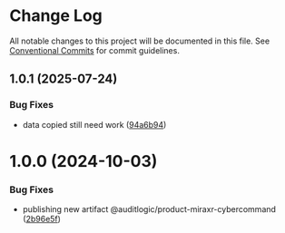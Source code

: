 # Change Log

All notable changes to this project will be documented in this file.
See [Conventional Commits](https://conventionalcommits.org) for commit guidelines.

## 1.0.1 (2025-07-24)


### Bug Fixes

* data copied still need work ([94a6b94](https://github.com/zerobias-org/product/commit/94a6b942fb0516367548599d739529536132755a))





# 1.0.0 (2024-10-03)


### Bug Fixes

* publishing new artifact @auditlogic/product-miraxr-cybercommand ([2b96e5f](https://github.com/auditlogic/product/commit/2b96e5f09ce725fee5aa4e8b77a8a772e14d978b))
